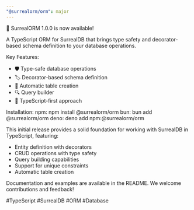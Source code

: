 ```yaml
---
"@surrealorm/orm": major
---
```


🎉 SurrealORM 1.0.0 is now available! 

A TypeScript ORM for SurrealDB that brings type safety and decorator-based schema definition to your database operations.

Key Features:
- 🛡️ Type-safe database operations
- 🏷️ Decorator-based schema definition
- 🔄 Automatic table creation
- 🔍 Query builder
- 📘 TypeScript-first approach

Installation:
npm: npm install @surrealorm/orm
bun: bun add @surrealorm/orm
deno: deno add npm:@surrealorm/orm

This initial release provides a solid foundation for working with SurrealDB in TypeScript, featuring:
- Entity definition with decorators
- CRUD operations with type safety
- Query building capabilities
- Support for unique constraints
- Automatic table creation

Documentation and examples are available in the README. We welcome contributions and feedback!

#TypeScript #SurrealDB #ORM #Database
